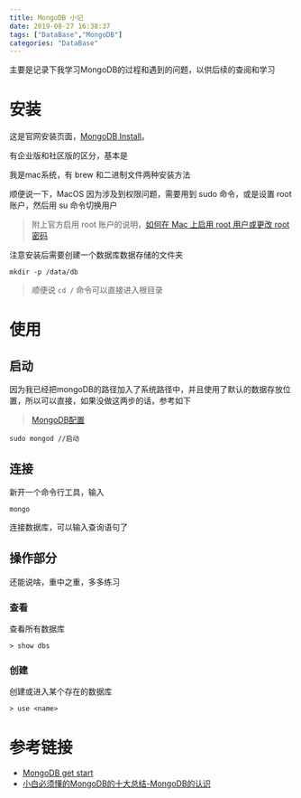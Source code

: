 ```yaml
---
title: MongoDB 小记
date: 2019-08-27 16:38:37
tags: ["DataBase","MongoDB"]
categories: "DataBase"
---
```


主要是记录下我学习MongoDB的过程和遇到的问题，以供后续的查阅和学习

# 安装 #

这是官网安装页面，[MongoDB Install](https://docs.mongodb.com/manual/installation/#tutorial-installation)。

有企业版和社区版的区分，基本是

我是mac系统，有 brew 和二进制文件两种安装方法

顺便说一下，MacOS 因为涉及到权限问题，需要用到 sudo 命令，或是设置 root 账户，然后用 su 命令切换用户

>附上官方启用 root 账户的说明，[如何在 Mac 上启用 root 用户或更改 root 密码](https://support.apple.com/zh-cn/HT204012)

注意安装后需要创建一个数据库数据存储的文件夹

```
mkdir -p /data/db
```
>顺便说 `cd /` 命令可以直接进入根目录

# 使用 #

## 启动 ##
因为我已经把mongoDB的路径加入了系统路径中，并且使用了默认的数据存放位置，所以可以直接，如果没做这两步的话，参考如下
>[MongoDB配置](https://docs.mongodb.com/guides/server/install/)

    sudo mongod //启动
## 连接 ##
新开一个命令行工具，输入

    mongo

连接数据库，可以输入查询语句了

## 操作部分 ##

还能说啥，重中之重，多多练习

### 查看 ###
查看所有数据库

    > show dbs
### 创建 ###

创建或进入某个存在的数据库

    > use <name>


# 参考链接 #

- [MongoDB get start](https://docs.mongodb.com/manual/tutorial/getting-started/)
- [小白必须懂的MongoDB的十大总结-MongoDB的认识
](https://zhuanlan.zhihu.com/p/44263728)